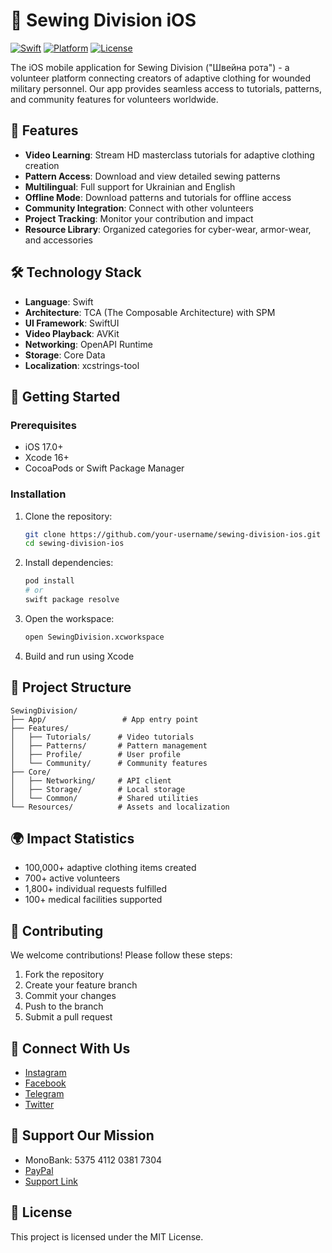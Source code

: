 # 🧵 Sewing Division iOS
[![Swift](https://img.shields.io/badge/Swift-6.0-orange.svg)](https://swift.org/)
[![Platform](https://img.shields.io/badge/Platform-iOS-blue.svg)](https://www.apple.com/ios/)
[![License](https://img.shields.io/badge/License-MIT-blue.svg)](LICENSE)

The iOS mobile application for Sewing Division ("Швейна рота") - a volunteer platform connecting creators of adaptive clothing for wounded military personnel. Our app provides seamless access to tutorials, patterns, and community features for volunteers worldwide.

## 📱 Features
* **Video Learning**: Stream HD masterclass tutorials for adaptive clothing creation
* **Pattern Access**: Download and view detailed sewing patterns
* **Multilingual**: Full support for Ukrainian and English
* **Offline Mode**: Download patterns and tutorials for offline access
* **Community Integration**: Connect with other volunteers
* **Project Tracking**: Monitor your contribution and impact
* **Resource Library**: Organized categories for cyber-wear, armor-wear, and accessories

## 🛠️ Technology Stack
* **Language**: Swift
* **Architecture**: TCA (The Composable Architecture) with SPM
* **UI Framework**: SwiftUI
* **Video Playback**: AVKit
* **Networking**: OpenAPI Runtime
* **Storage**: Core Data
* **Localization**: xcstrings-tool

## 🚀 Getting Started
### Prerequisites
* iOS 17.0+
* Xcode 16+
* CocoaPods or Swift Package Manager

### Installation
1. Clone the repository:
   ```bash
   git clone https://github.com/your-username/sewing-division-ios.git
   cd sewing-division-ios
   ```

2. Install dependencies:
   ```bash
   pod install
   # or
   swift package resolve
   ```

3. Open the workspace:
   ```bash
   open SewingDivision.xcworkspace
   ```

4. Build and run using Xcode

## 📂 Project Structure
```plaintext
SewingDivision/
├── App/                 # App entry point
├── Features/           
│   ├── Tutorials/      # Video tutorials
│   ├── Patterns/       # Pattern management
│   ├── Profile/        # User profile
│   └── Community/      # Community features
├── Core/
│   ├── Networking/     # API client
│   ├── Storage/        # Local storage
│   └── Common/         # Shared utilities
└── Resources/          # Assets and localization
```

## 🌍 Impact Statistics
* 100,000+ adaptive clothing items created
* 700+ active volunteers
* 1,800+ individual requests fulfilled
* 100+ medical facilities supported

## 🤝 Contributing
We welcome contributions! Please follow these steps:
1. Fork the repository
2. Create your feature branch
3. Commit your changes
4. Push to the branch
5. Submit a pull request

## 📱 Connect With Us
* [Instagram](https://www.instagram.com/shveina_rota)
* [Facebook](https://www.facebook.com/profile.php?id=100083407995435)
* [Telegram](https://t.me/shveina_rota)
* [Twitter](https://twitter.com/ShveinaRota)

## 💝 Support Our Mission
* MonoBank: 5375 4112 0381 7304
* [PayPal](mailto:marishka.polo@gmail.com)
* [Support Link](https://send.monobank.ua/jar/5VV7zhDJGY)

## 📄 License
This project is licensed under the MIT License.
